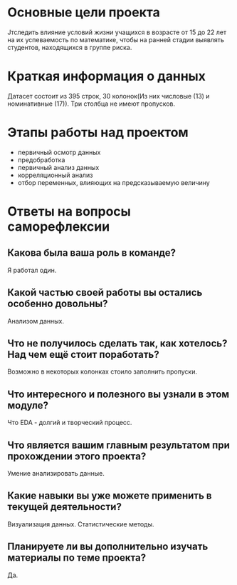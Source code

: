 # Основные цели проекта
Jтследить влияние условий жизни учащихся в возрасте от 15 до 22 лет на их успеваемость по математике, чтобы на ранней стадии выявлять студентов, находящихся в группе риска.

# Краткая информация о данных
Датасет состоит из 395 строк, 30 колонок(Из них числовые (13) и номинативные (17)). Три столбца не имеют пропусков. 

# Этапы работы над проектом
- первичный осмотр данных
- предобработка 
- первичный анализ данных
- корреляционный анализ
- отбор переменных, влияющих на предсказываемую величину

# Ответы на вопросы саморефлексии
## Какова была ваша роль в команде?
Я работал один.
## Какой частью своей работы вы остались особенно довольны?
Анализом данных.
## Что не получилось сделать так, как хотелось? Над чем ещё стоит поработать?
Возможно в некоторых колонках стоило заполнить пропуски. 
## Что интересного и полезного вы узнали в этом модуле?
Что EDA - долгий и творческий процесс.
## Что является вашим главным результатом при прохождении этого проекта?
Умение анализировать данные.
## Какие навыки вы уже можете применить в текущей деятельности?
Визуализация данных. Статистические методы.
## Планируете ли вы дополнительно изучать материалы по теме проекта?
Да.